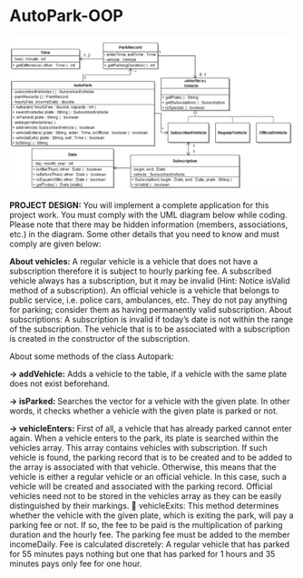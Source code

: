 # AutoPark-OOP
![Screenshot](img.jpg)

**PROJECT DESIGN:** You will implement a complete application for this project work. You must comply with the UML diagram below while coding. Please note that there may be hidden information (members, associations, etc.) in the diagram. Some other details that you need to know and must comply are given below: 

 
**About vehicles:** A regular vehicle is a vehicle that does not have a subscription therefore it is subject to hourly parking fee. A subscribed vehicle always has a subscription, but it may be invalid (Hint: Notice isValid method of a subscription). An official vehicle is a vehicle that belongs to public service, i.e. police cars, ambulances, etc. They do not pay anything for parking; consider them as having permanently valid subscription. 
About subscriptions: A subscription is invalid if today’s date is not within the range of the subscription. The vehicle that is to be associated with a subscription is created in the constructor of the subscription. 

About some methods of the class Autopark: 

**-> addVehicle:** Adds a vehicle to the table, if a vehicle with the same plate does not exist beforehand. 

**-> isParked:** Searches the vector for a vehicle with the given plate. In other words, it checks whether a vehicle with the given plate is parked or not.

**-> vehicleEnters:** First of all, a vehicle that has already parked cannot enter again. When a vehicle enters to the park, its plate is searched within the vehicles array. This array contains vehicles with subscription. If such vehicle is found, the parking record that is to be created and to be added to the array is associated with that vehicle. Otherwise, this means that the vehicle is either a regular vehicle or an official vehicle. In this case, such a vehicle will be created and associated with the parking record. Official vehicles need not to be stored in the vehicles array as they can be easily distinguished by their markings.  vehicleExits: This method determines whether the vehicle with the given plate, which is exiting the park, will pay a parking fee or not. If so, the fee to be paid is the multiplication of parking duration and the hourly fee. The parking fee must be added to the member incomeDaily. Fee is calculated discretely: A regular vehicle that has parked for 55 minutes pays nothing but one that has parked for 1 hours and 35 minutes pays only fee for one hour. 
